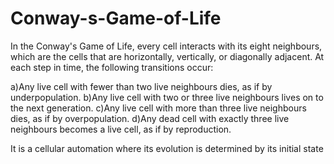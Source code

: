 # Conway-s-Game-of-Life

In the Conway's Game of Life, every cell interacts with its eight neighbours, which are the cells that are horizontally, vertically, or diagonally adjacent. At each step in time, the following transitions occur:

a)Any live cell with fewer than two live neighbours dies, as if by underpopulation.
b)Any live cell with two or three live neighbours lives on to the next generation.
c)Any live cell with more than three live neighbours dies, as if by overpopulation.
d)Any dead cell with exactly three live neighbours becomes a live cell, as if by reproduction. 

It is a cellular automation where its evolution is determined by its initial state
